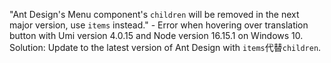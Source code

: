 "Ant Design's Menu component's `children` will be removed in the next major version, use `items` instead." - Error when hovering over translation button with Umi version 4.0.15 and Node version 16.15.1 on Windows 10. Solution: Update to the latest version of Ant Design with `items`代替`children`.
